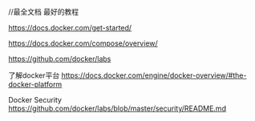 //最全文档 最好的教程

https://docs.docker.com/get-started/

https://docs.docker.com/compose/overview/

https://github.com/docker/labs

了解docker平台
https://docs.docker.com/engine/docker-overview/#the-docker-platform

Docker Security
https://github.com/docker/labs/blob/master/security/README.md